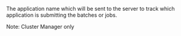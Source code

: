 The application name which will be sent to the server to track which application is submitting the batches or jobs.

Note: Cluster Manager only